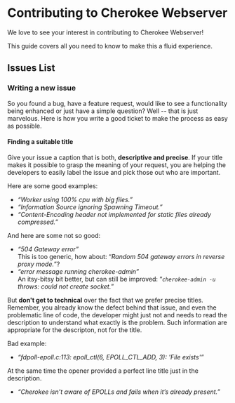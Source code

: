 # Contributing to Cherokee Webserver

We love to see your interest in contributing to Cherokee Webserver!

This guide covers all you need to know to make this a fluid experience.

## Issues List

### Writing a new issue

So you found a bug, have a feature request, would like to see a functionality being enhanced or just have a simple question? Well -- that is just marvelous. Here is how you write a good ticket to make the process as easy as possible.

#### Finding a suitable title

Give your issue a caption that is both, **descriptive and precise**. If your title makes it possible to grasp the meaning of your request, you are helping the developers to easily label the issue and pick those out who are important.

Here are some good examples:
- *“Worker using 100% cpu with big files.”*
- *“Information Source ignoring Spawning Timeout.”*
- *“Content-Encoding header not implemented for static files already compressed.”*

And here are some not so good:
- *“504 Gateway error”*  
  This is too generic, how about: “*Random 504 gateway errors in reverse proxy mode.*”?
- *“error message running cherokee-admin”*  
  An itsy-bitsy bit better, but can still be improved: “*`cherokee-admin -u` throws: could not create socket.*”

But **don't get to technical** over the fact that we prefer precise titles. Remember, you already know the defect behind that issue, and even the problematic line of code, the developer might just not and needs to read the description to understand what exactly is the problem. Such information are appropriate for the descripton, not for the title.

Bad example:
- *“fdpoll-epoll.c:113: epoll_ctl(6, EPOLL_CTL_ADD, 3): 'File exists'”*

At the same time the opener provided a perfect line title just in the description.
- *“Cherokee isn’t aware of EPOLLs and fails when it’s already present.”*
